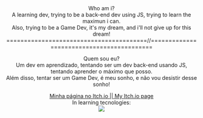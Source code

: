 <div align="center">
  Who am i? <br>
  A learning dev, trying to be a back-end dev using JS, trying to learn the maximun i can.<br>
  Also, trying to be a Game Dev, it's my dream, and i'll not give up for this dream!<br>
  ========================================//==========================================<br>
  
  Quem sou eu?<br>
  Um dev em aprendizado, tentando ser um dev back-end usando JS, tentando aprender o máximo que posso.<br>
  Além disso, tentar ser um Game Dev, é meu sonho, e não vou desistir desse sonho!<br>
</div>

<div align="center">
  <a href="https://iscovao.itch.io">Minha página no Itch.io || My Itch.io page</a>
</div>

<div align="center">
  In learning tecnologies: <br>
  <img src="https://github.com/PedroHercules0810/cluster/blob/main/logotipo.png">
</div>
